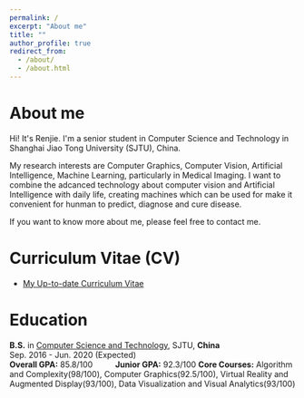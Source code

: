 ```yaml
---
permalink: /
excerpt: "About me"
title: ""
author_profile: true
redirect_from: 
  - /about/
  - /about.html
---
```

<!-- 
个人简介：100-150w
CV链接
Skills选自CV
照片：展示多方面的experience
联系方式 -->
# About me
Hi! It's Renjie. I'm a senior student in Computer Science and Technology in Shanghai Jiao Tong University (SJTU), China.

My research interests are Computer Graphics, Computer Vision, Artificial Intelligence, Machine Learning, particularly in Medical Imaging. I want to combine the adcanced technology about computer vision and Artificial Intelligence with daily life, creating machines which can be used for make it convenient for hunman to predict, diagnose and cure disease.

If you want to know more about me, please feel free to contact me.

# Curriculum Vitae (CV)
* [My Up-to-date Curriculum Vitae](http://renjie-woo.github.io/files/RJ_CV.pdf)

# Education
<b>B.S.</b> in [Computer Science and Technology](http://www.cs.sjtu.edu.cn/en/), SJTU, <b>China</b><br>
Sep. 2016 - Jun. 2020 (Expected) <br>
<b>Overall GPA:</b> 85.8/100	 &emsp; &emsp;	<b>Junior GPA:</b> 92.3/100
<b>Core Courses:</b> Algorithm and Complexity(98/100), Computer Graphics(92.5/100), Virtual Reality and Augmented Display(93/100), Data Visualization and Visual Analytics(93/100)

<!--
# Research Experience
## [VR-based 3D Tooth Operation Model System for Dental Surgery](https://renjie-woo.github.io/research/vr-tooth/)		Apr. 2019 - Jun. 2019
Advisor: Prof. Bin Sheng, Institute of Computer Application, SJTU
- Proposed and Implemented a method for relocating the center, initially equal to the center of the whole teeth, of each tooth, established single tooth coordinate systems and oriented bounding boxes (OBB) for each tooth by using principal component analysis (PCA)
- Implemented interactions with 10 forms of transformation for each tooth with keyboard and mouse:
  - Rotate around X/Y/Z axis of the tooth
  - Pan along X/Y/Z axis
  - Rotate around left/right/top/bottom side
- Established scenes of operation for data displaying and transplanted the PC interactions to VR interactions for simulating the operation of dental surgery, implemented the calculation of transform matrix for each tooth

<span style="color:purple">**Here's a demo video showing the operation of our model!** </span> 
<iframe width="560" height="315" src="https://www.youtube.com/embed/pglWMPHbTlk" frameborder="0" allow="accelerometer; autoplay; encrypted-media; gyroscope; picture-in-picture" allowfullscreen></iframe>

## [Reconstructing Teeth from a CT scan](https://renjie-woo.github.io/research/reconstruction/)							 Sep. 2018 – Dec. 2018
Advisor: Prof. Bin Sheng, Institute of Computer Application, SJTU
- Produced a dataset of 315 teeth images manually from CT scans with Photoshop
- Implemented a FCN network for segmenting teeth parts from the whole CT scans automatically
- Implemented edge extraction using canny/sobel operator, point cloud generation from extracted edges with PCL and OpenCV library and 3D mesh model reconstruction with MeshLab

   <img src="https://renjie-woo.github.io/images/reconstruction/SEG.png" width = "50%"/>

   <!-- [![poster for Reconstructing Teeth from a CT scan](https://renjie-woo.github.io/images/reconstruction/SEG.png)](https://renjie-woo.github.io/images/reconstruction/SEG.png)
   --

## [Clothes Recognition and Retrieval](https://renjie-woo.github.io/research/retrieval/) 								   Jul. 2019 - Aug. 2019
Advisor: Prof. Liqing Zhang, Institute of Intelligent Human-Computer Interaction, SJTU
- Systematically studied clothing retrieval networks such as Faster R CNN, FashionNet
- Obtained the basal dataset of the clothes images from JingDong with the web crawler, produced a new dataset with 616575 images and associated labels with 20 multi-label attribute classes manually
- Chose 20 multi-label attribute classes (totally 202 attributes) for training
- Designed and implemented a Recognition Network based on VGG which owns 20 subnets for multi-label training, optimized the accuracy to 0.9646 with methods such as Xavier, batch normalization


## [VR-based Alpine Skiing project for 2022 Olympic Winter Games](https://renjie-woo.github.io/research/skiing/)	  Apr. 2019 - Jun. 2019
Advisor: Prof. Bin Sheng, Institute of Computer Application, SJTU
- Established realistic scenes associated with snow mountains and skiing
- Implemented a real-time detection system combined on VR handles which can be used to detect the orientation and swing range of players with methods of relative displacement
- Implemented mechanism used for controlling the player by imitating the real operation 
<span style="color:purple">**Here's a demo video showing the operation of our model!** </span> 
<iframe width="560" height="315" src="https://www.youtube.com/embed/nFPyu8AAwVQ" frameborder="0" allow="accelerometer; autoplay; encrypted-media; gyroscope; picture-in-picture" allowfullscreen></iframe>

## [ChinaVis 2019 Data Visualization](https://renjie-woo.github.io/research/chinavis/)									  May. 2019 - Jun. 2019
Advisor: Prof. Xiaoju Dong, Institute of Theoretical Computer Science, SJTU
- Analyzed a set of data from ChinaVis 2019 with methods of cluster and found the inner relationship among the data and some outliers
- Established a webpage for demonstrating the findings about the relationship and outliers with different 


# Skills
* <b>Language:</b> Python, C/C++, HTML, CSS, JavaScript, C#, MATLAB, MySQL, Latex, Java, Swift
* <b>Machine Learning:</b> Numpy, Tensorflow
* <b>Graphics:</b> OpenGL, Unity
* <b>Others:</b> Photography, Adobe Photoshop

## Contact
- Email: woolunjang@gmail.com

<!-- 
<span style="color:purple">**Here's a demo video showing how our intelligent traffic light learn the greenwave!** </span> 
<iframe width="560" height="315" src="https://www.youtube.com/embed/0zeHDpv361Q" frameborder="0" allow="accelerometer; autoplay; encrypted-media; gyroscope; picture-in-picture" allowfullscreen></iframe>
-->
